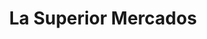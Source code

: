 ---
title: "La Superior Mercados"
url: /sacramento/la-superior-mercados-stockton-boulevard/
shop: Supermarkt
---
